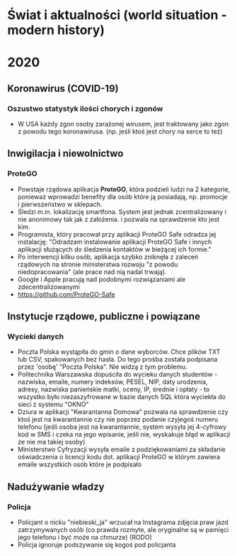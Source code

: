 # Świat i aktualności (world situation - modern history)

# 2020
## Koronawirus (COVID-19)
### Oszustwo statystyk ilości chorych i zgonów
- W USA każdy zgon osoby zarażonej wirusem, jest traktowany jako zgon z powodu tego koronawirusa. (np. jeśli ktoś jest chory na serce to też) 

## Inwigilacja i niewolnictwo
### ProteGO
- Powstaje rządowa aplikacja **ProteGO**, która podzieli ludzi na 2 kategorie, ponieważ wprowadzi benefity dla osób które ją posiadają, np. promocje i pierwszeństwo w sklepach.
- Śledzi m.in. lokalizację smartfona. System jest jednak zcentralizowany i nie anonimowy tak jak z założenia. i pozwala na sprawdzenie kto jest kim.
- Programista, który pracował przy aplikacji ProteGO Safe odradza jej instalację: "Odradzam instalowanie aplikacji ProteGO Safe i innych aplikacji służących do śledzenia kontaktów w bieżącej ich formie."
- Po interwencji kilku osób, aplikacja szybko zniknęła z zaleceń rządowych na stronie ministerstwa rozwoju "z powodu niedopracowania" (ale prace nad nią nadal trwają).
- Google i Apple pracują nad podobnymi rozwiązaniami ale zdecentralizowanymi
- https://github.com/ProteGO-Safe


## Instytucje rządowe, publiczne i powiązane
### Wycieki danych
- Poczta Polska wystąpiła do gmin o dane wyborców. Chce plików TXT lub CSV, spakowanych bez hasła. Do tego prośba została podpisana przez 'osobę' "Poczta Polska". Nie widzą z tym problemu.
- Politechnika Warszawska dopuściła do wycieku danych studentów - nazwiska, emaile, numery indeksów, PESEL, NIP, daty urodzenia, adresy, nazwiska panieńskie matki, oceny, IP, średnie i opłaty - to wszystko było niezaszyfrowane w bazie danych SQL która wyciekła do sieci z systemu "OKNO"
- Dziura w aplikacji "Kwarantanna Domowa" pozwala na sprawdzenie czy ktoś jest na kwarantannie czy nie poprzez podanie czyjegoś numeru telefonu (jeśli osoba jest na kwarantannie, system wysyła jej 4-cyfrowy kod w SMS i czeka na jego wpisanie, jeśli nie, wyskakuje błąd w aplikacji że nie ma takiej osoby)
- Ministerstwo Cyfryzacji wysyła emaile z podziękowaniami za składanie oświadczenia o licencji kodu dot. aplikacji ProteGO w którym zawiera emaile wszystkich osób które je podpisało

## Nadużywanie władzy
### Policja
- Policjant o nicku "niebieski_ja" wrzucał na Instagrama zdjęcia praw jazd zatrzymywanych osób (co prawda rozmyte, ale oryginalne są w pamięci jego telefonu i być może na chmurze) (RODO)
- Policja ignoruje podszywanie się kogoś pod policjanta
<!--stackedit_data:
eyJoaXN0b3J5IjpbMjEwNzMyNjM4Nl19
-->